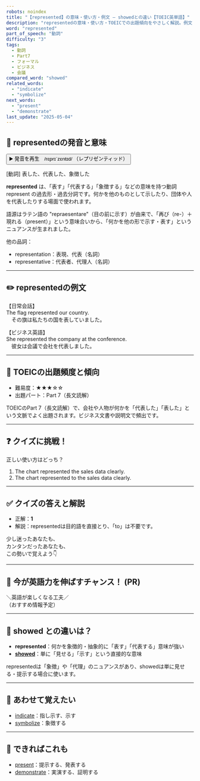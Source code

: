 ```yaml
---
robots: noindex
title: "【represented】の意味・使い方・例文 ― showedとの違い【TOEIC英単語】"
description: "representedの意味・使い方・TOEICでの出題傾向をやさしく解説。例文・クイズ付きでshowedとの違いもわかりやすく学べます。"
word: "represented"
part_of_speech: "動詞"
difficulty: "3"
tags:
  - 動詞
  - Part7
  - フォーマル
  - ビジネス
  - 会議
compared_word: "showed"
related_words:
  - "indicate"
  - "symbolize"
next_words:
  - "present"
  - "demonstrate"
last_update: "2025-05-04"
---
```


## 🔰 representedの発音と意味

<button class="play-audio" onclick="playTTS('represented')">
  <span class="play-audio-main">
    ▶️ 発音を再生　/rɛprɪˈzɛntɪd/
  </span>
  <span class="play-audio-sub">
    （レプリゼンティッド）
  </span>
</button>

[動詞] 表した、代表した、象徴した

**represented** は、「表す」「代表する」「象徴する」などの意味を持つ動詞 represent の過去形・過去分詞です。何かを他のものとして示したり、団体や人を代表したりする場面で使われます。

語源はラテン語の "repraesentare"（目の前に示す）が由来で、「再び（re-）＋現れる（present）」という意味合いから、「何かを他の形で示す・表す」というニュアンスが生まれました。

他の品詞：  
- representation：表現、代表（名詞）
- representative：代表者、代理人（名詞）

---

## ✏️ representedの例文

【日常会話】  
The flag represented our country.  
　その旗は私たちの国を表していました。

【ビジネス英語】  
She represented the company at the conference.  
　彼女は会議で会社を代表しました。

---

## 🎯 TOEICの出題頻度と傾向

- 難易度：★★★☆☆
- 出題パート：Part 7（長文読解）

TOEICのPart 7（長文読解）で、会社や人物が何かを「代表した」「表した」という文脈でよく出題されます。ビジネス文書や説明文で頻出です。

---

## ❓ クイズに挑戦！

正しい使い方はどっち？

1. The chart represented the sales data clearly.  
2. The chart represented to the sales data clearly.

---

## ✅ クイズの答えと解説

- 正解：**1**
- 解説：representedは目的語を直接とり、「to」は不要です。

少し迷ったあなたも、  
カンタンだったあなたも、  
この勢いで覚えよう👇️

---

## 🚀 今が英語力を伸ばすチャンス！ (PR)

<div class="info-center">
＼英語が楽しくなる工夫／<br>  
（おすすめ情報予定）
</div>

---

## 🤔  showed との違いは？

- **represented**：何かを象徴的・抽象的に「表す」「代表する」意味が強い
- **[showed](/word/showed)**：単に「見せる」「示す」という直接的な意味

representedは「象徴」や「代理」のニュアンスがあり、showedは単に見せる・提示する場合に使います。

---

## 🧩 あわせて覚えたい

- [indicate](/word/indicate)：指し示す、示す
- [symbolize](/word/symbolize)：象徴する

---

## 📖 できればこれも

- [present](/word/present)：提示する、発表する
- [demonstrate](/word/demonstrate)：実演する、証明する

<!-- cvid: aid02_bid25 -->
